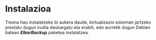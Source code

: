 # Instalazioa

Tresna hau instalatzeko bi aukera daude, birtualizazio sisteman jartzeko prestatu dugun irudia deskargatu eta erabili, edo aurretik dugun Debian batean ***ElkarBackup*** paketea instalatzea.
